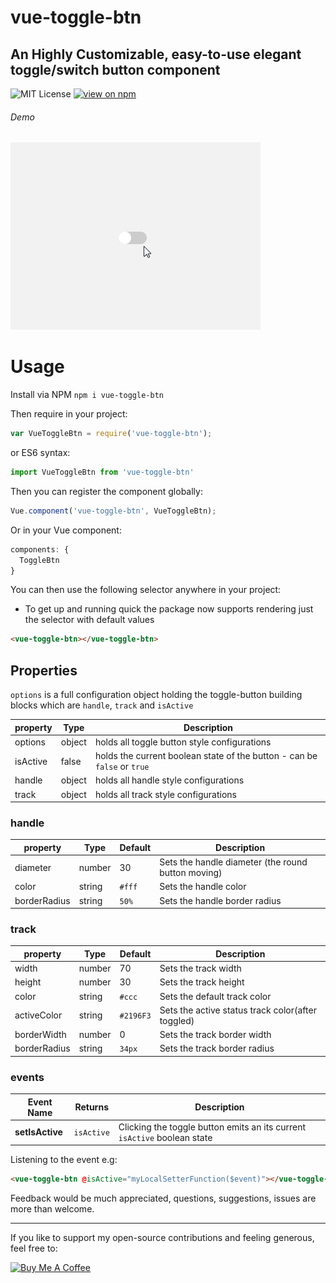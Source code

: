 # vue-toggle-btn
## An Highly Customizable, easy-to-use elegant toggle/switch button component

![MIT License](https://badgen.net/badge/license/MIT/blue "MIT License")
[![view on npm](http://img.shields.io/npm/v/vue-toggle-btn.svg?colorB=red)](https://www.npmjs.org/package/vue-toggle-btn)

###### Demo
![toggle-btn](https://github.com/JonathanDn/vue-toggle-btn/blob/master/toggle_btn.gif "Vue Toggle Btn")

# Usage
Install via NPM ```npm i vue-toggle-btn```

Then require in your project:
```js
var VueToggleBtn = require('vue-toggle-btn');
```
or ES6 syntax:
```js
import VueToggleBtn from 'vue-toggle-btn'
```
Then you can register the component globally:
```js
Vue.component('vue-toggle-btn', VueToggleBtn);
```
Or in your Vue component:
```js
components: {
  ToggleBtn
}
```
You can then use the following selector anywhere in your project:
* To get up and running quick the package now supports rendering just the selector with default values
```html
<vue-toggle-btn></vue-toggle-btn>
```
## Properties
```options``` is a full configuration object holding the toggle-button building blocks which are ```handle```,  ```track``` and ```isActive```

| property | Type  | Description |
| --- | ---  | --- |
| options | object | holds all toggle button style configurations |
| isActive | false | holds the current boolean state of the button - can be `false` or `true` |
| handle | object | holds all handle style configurations |
| track | object | holds all track style configurations |


### handle
| property | Type | Default | Description |
| --- | --- | --- | --- |
| diameter | number | 30 | Sets the handle diameter (the round button moving) |
| color | string | ```#fff``` | Sets the handle color |
| borderRadius | string | ```50%``` | Sets the handle border radius |

### track
| property | Type | Default | Description |
| --- | --- | --- | --- |
| width | number | 70 | Sets the track width |
| height | number | 30 | Sets the track height |
| color | string | ```#ccc``` | Sets the default track color |
| activeColor | string | ```#2196F3``` | Sets the active status track color(after toggled) |
| borderWidth | number | 0 | Sets the track border width |
| borderRadius | string | ```34px``` | Sets the track border radius |

### events
| Event Name | Returns | Description |
| --- | ---  | --- |
| **setIsActive** | `isActive` | Clicking the toggle button emits an its current `isActive` boolean state |

Listening to the event e.g:
```html
<vue-toggle-btn @isActive="myLocalSetterFunction($event)"></vue-toggle-btn>
```

Feedback would be much appreciated, questions, suggestions, issues are more than welcome.

---

If you like to support my open-source contributions and feeling generous, feel free to:

<a href="https://www.buymeacoffee.com/agUdP2R" target="_blank"><img src="https://www.buymeacoffee.com/assets/img/custom_images/orange_img.png" alt="Buy Me A Coffee" style="height: auto !important;width: auto !important;" ></a>
